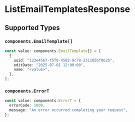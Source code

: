# ListEmailTemplatesResponse


## Supported Types

### `components.EmailTemplate[]`

```typescript
const value: components.EmailTemplate[] = [
  {
    uuid: "123e4567-f5f0-4502-9c78-231105bf862b",
    editDate: "2025-07-01 12:00:00",
    name: "<value>",
  },
];
```

### `components.ErrorT`

```typescript
const value: components.ErrorT = {
  errorCode: 1000,
  message: "An error occurred completing your request",
};
```

